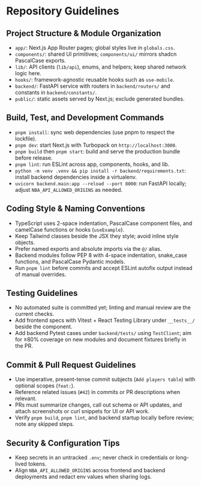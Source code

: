 # Repository Guidelines

## Project Structure & Module Organization
- `app/`: Next.js App Router pages; global styles live in `globals.css`.
- `components/`: shared UI primitives; `components/ui/` mirrors shadcn PascalCase exports.
- `lib/`: API clients (`lib/api`), enums, and helpers; keep shared network logic here.
- `hooks/`: framework-agnostic reusable hooks such as `use-mobile`.
- `backend/`: FastAPI service with routers in `backend/routers/` and constants in `backend/constants/`.
- `public/`: static assets served by Next.js; exclude generated bundles.

## Build, Test, and Development Commands
- `pnpm install`: sync web dependencies (use pnpm to respect the lockfile).
- `pnpm dev`: start Next.js with Turbopack on `http://localhost:3000`.
- `pnpm build` then `pnpm start`: build and serve the production bundle before release.
- `pnpm lint`: run ESLint across app, components, hooks, and lib.
- `python -m venv .venv && pip install -r backend/requirements.txt`: install backend dependencies inside a virtualenv.
- `uvicorn backend.main:app --reload --port 8000`: run FastAPI locally; adjust `NBA_API_ALLOWED_ORIGINS` as needed.

## Coding Style & Naming Conventions
- TypeScript uses 2-space indentation, PascalCase component files, and camelCase functions or hooks (`useExample`).
- Keep Tailwind classes beside the JSX they style; avoid inline style objects.
- Prefer named exports and absolute imports via the `@/` alias.
- Backend modules follow PEP 8 with 4-space indentation, snake_case functions, and PascalCase Pydantic models.
- Run `pnpm lint` before commits and accept ESLint autofix output instead of manual overrides.

## Testing Guidelines
- No automated suite is committed yet; linting and manual review are the current checks.
- Add frontend specs with Vitest + React Testing Library under `__tests__/` beside the component.
- Add backend Pytest cases under `backend/tests/` using `TestClient`; aim for ≥80% coverage on new modules and document fixtures briefly in the PR.

## Commit & Pull Request Guidelines
- Use imperative, present-tense commit subjects (`Add players table`) with optional scopes (`feat:`).
- Reference related issues (`#42`) in commits or PR descriptions when relevant.
- PRs must summarize changes, call out schema or API updates, and attach screenshots or curl snippets for UI or API work.
- Verify `pnpm build`, `pnpm lint`, and backend startup locally before review; note any skipped steps.

## Security & Configuration Tips
- Keep secrets in an untracked `.env`; never check in credentials or long-lived tokens.
- Align `NBA_API_ALLOWED_ORIGINS` across frontend and backend deployments and redact env values when sharing logs.
